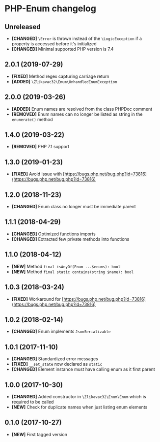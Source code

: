 # PHP-Enum changelog

## Unreleased

* **[CHANGED]** `\Error` is thrown instead of the `\LogicException` if a property is accessed before it's initialized
* **[CHANGED]** Minimal supported PHP version is 7.4

## 2.0.1 (2019-07-29)

* **[FIXED]** Method regex capturing carriage return
* **[ADDED]** `\Zlikavac32\Enum\UnhandledEnumException`

## 2.0.0 (2019-03-26)

* **[ADDED]** Enum names are resolved from the class PHPDoc comment
* **[REMOVED]** Enum names can no longer be listed as string in the `enumerate()` method

## 1.4.0 (2019-03-22)

* **[REMOVED]** PHP 7.1 support

## 1.3.0 (2019-01-23)

* **[FIXED]** Avoid issue with [https://bugs.php.net/bug.php?id=73816](https://bugs.php.net/bug.php?id=73816)

## 1.2.0 (2018-11-23)

* **[CHANGED]** Enum class no longer must be immediate parent

## 1.1.1 (2018-04-29)

* **[CHANGED]** Optimized functions imports
* **[CHANGED]** Extracted few private methods into functions

## 1.1.0 (2018-04-12)

* **[NEW]** Method `final isAnyOf(Enum ...$enums): bool`
* **[NEW]** Method `final static contains(string $name): bool`

## 1.0.3 (2018-03-24)

* **[FIXED]** Workaround for [https://bugs.php.net/bug.php?id=73816](https://bugs.php.net/bug.php?id=73816)

## 1.0.2 (2018-02-14)

* **[CHANGED]** Enum implements `JsonSerializable`

## 1.0.1 (2017-11-10)

* **[CHANGED]** Standardized error messages
* **[FIXED]** `__set_state` now declared as `static`
* **[CHANGED]** Element instance must have calling enum as it first parent

## 1.0.0 (2017-10-30)

* **[CHANGED]** Added constructor in `\Zlikavac32\Enum\Enum` which is required to be called
* **[NEW]** Check for duplicate names when just listing enum elements

## 0.1.0 (2017-10-27)

* **[NEW]** First tagged version

